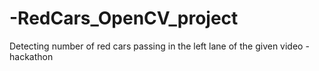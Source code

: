 # -RedCars_OpenCV_project
Detecting number of red cars passing in the left lane of the given video - hackathon
